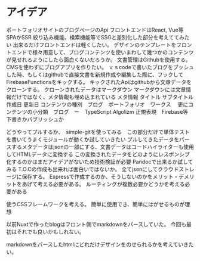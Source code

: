# アイデア

ポートフォリオサイトのブログページのApi
フロントエンドはReact, Vue等　SPAかSSR
絞り込み機能、検索機能等でSSGと差別化した部分を考えててみたい
出来るだけフロントエンドは軽くしたい。
デザインのテンプレートをフロントエンドで様々用意して、ブログコンテンツを使いまわして幾つかのコンテンツが見せれるようにしたら面白くないだろうか。
文書管理はGithubを使用する。
CMSを使わずにブログアプリを作りたい。
ｖｓcodeで書いたブログをプッシュした時、もしくはgithubで直接文書を新規作成や編集した際に、フックしてFirebaseFunctionsをキックする。
キックされたApiはgithubから文章データをクローンする。
クローンされたデータはマークダウン
マークダウンには文章情報だけではなく、メタ情報も埋め込まれている
メタ情報
タイトル
サブタイトル
作成日
更新日
コンテンツの種別　ブログ　ポートフォリオ　ワークス　
更にコンテンツの小分類　ブログ　ー　TypeScript Algolizm 正規表現　Firebase等
下書きかパブリッシュか

どうやってプルするか、　simple-gitを使ってみる　この部分だけで単体テストを書いてうまくモジュールが動くか試していきたい
プルしてきたデータをパースするメタデータはjsonの一部にする、文書データはコードハイライターも使用してHTMLデータに変換する
この変換されたデータをどのようにレスポンシブ化するのかはまだアイデアがないため技術検証が必要
Pandocで出来るか試してみる
T.O.Cの作成も出来れば面白いではないか。
全てjsonにしてクラウドストレージに保存する。
Expressで作成するのか、そうしないのかをメリット・デメリットをあげて考える必要がある。
ルーティングが複数必要かどうかを考える必要がある

使うCSSフレームワークを考える。
簡単に使用でき、簡単にはがせるものが理想

以前Nuxtで作ったblogはフロント側でmarkdownをパースしていた。
今回も最初はそれでも良いかもしれない。

markdownをパースしたhtmlにどれだけデザインをのせられるかを考えていきたい。